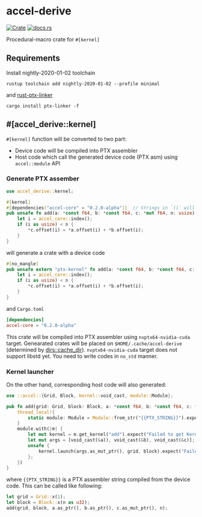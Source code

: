 accel-derive
=============

[![Crate](http://meritbadge.herokuapp.com/accel-derive)](https://crates.io/crates/accel-derive)
[![docs.rs](https://docs.rs/accel-derive/badge.svg)](https://docs.rs/accel-derive)

Procedural-macro crate for `#[kernel]`

Requirements
------------

Install nightly-2020-01-02 toolchain

```
rustup toolchain add nightly-2020-01-02 --profile minimal
```

and [rust-ptx-linker](https://github.com/denzp/rust-ptx-linker)

```
cargo install ptx-linker -f
```

#[accel_derive::kernel]
------------------------

`#[kernel]` function will be converted to two part:

- Device code will be compiled into PTX assembler
- Host code which call the generated device code (PTX asm) using `accel::module` API

### Generate PTX assember

```rust
use accel_derive::kernel;

#[kernel]
#[dependencies("accel-core" = "0.2.0-alpha")]  // Strings in `()` will be parsed as TOML
pub unsafe fn add(a: *const f64, b: *const f64, c: *mut f64, n: usize) {
    let i = accel_core::index();
    if (i as usize) < n {
        *c.offset(i) = *a.offset(i) + *b.offset(i);
    }
}
```

will generate a crate with a device code

```rust
#[no_mangle]
pub unsafe extern "ptx-kernel" fn add(a: *const f64, b: *const f64, c: *mut f64, n: usize) {
    let i = accel_core::index();
    if (i as usize) < n {
        *c.offset(i) = *a.offset(i) + *b.offset(i);
    }
}
```

and `Cargo.toml`

```toml
[dependencies]
accel-core = "0.2.0-alpha"
```

This crate will be compiled into PTX assembler using `nvptx64-nvidia-cuda` target.
Genearated crates will be placed on `$HOME/.cache/accel-derive` (determined by [dirs::cache_dir](https://docs.rs/dirs/2.0.2/dirs/fn.cache_dir.html)).
`nvptx64-nvidia-cuda` target does not support libstd yet.
You need to write codes in `no_std` manner.

### Kernel launcher

On the other hand, corresponding host code will also generated:

```rust
use ::accel::{Grid, Block, kernel::void_cast, module::Module};

pub fn add(grid: Grid, block: Block, a: *const f64, b: *const f64, c: *mut f64, n: usize) {
    thread_local!{
        static module: Module = Module::from_str("{{PTX_STRING}}").expect("Load module failed");
    }
    module.with(|m| {
        let mut kernel = m.get_kernel("add").expect("Failed to get Kernel");
        let mut args = [void_cast(&a)), void_cast(&b), void_cast(&c)];
        unsafe {
            kernel.launch(args.as_mut_ptr(), grid, block).expect("Failed to launch kernel")
        };
    })
}
```

where `{{PTX_STRING}}` is a PTX assembler string compiled from the device code.
This can be called like following:

```rust
let grid = Grid::x(1);
let block = Block::x(n as u32);
add(grid, block, a.as_ptr(), b.as_ptr(), c.as_mut_ptr(), n);
```
